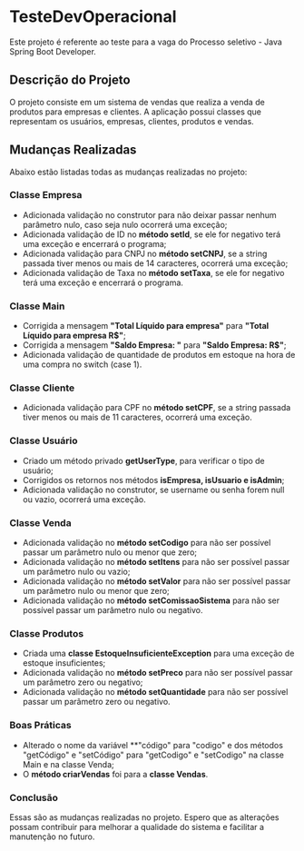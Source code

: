 # TesteDevOperacional
Este projeto é referente ao teste para a vaga do Processo seletivo - Java Spring Boot Developer.

## Descrição do Projeto
O projeto consiste em um sistema de vendas que realiza a venda de produtos para empresas e clientes. A aplicação possui classes que representam os usuários, empresas, clientes, produtos e vendas.

## Mudanças Realizadas
Abaixo estão listadas todas as mudanças realizadas no projeto:

### Classe Empresa
- Adicionada validação no construtor para não deixar passar nenhum parâmetro nulo, caso seja nulo ocorrerá uma exceção;
- Adicionada validação de ID no **método setId**, se ele for negativo terá uma exceção e encerrará o programa;
- Adicionada validação para CNPJ no **método setCNPJ**, se a string passada tiver menos ou mais de 14 caracteres, ocorrerá uma exceção;
- Adicionada validação de Taxa no **método setTaxa**, se ele for negativo terá uma exceção e encerrará o programa.
### Classe Main
- Corrigida a mensagem **"Total Líquido para empresa"** para **"Total Líquido para empresa R$"**;
- Corrigida a mensagem **"Saldo Empresa: "** para **"Saldo Empresa: R$"**;
- Adicionada validação de quantidade de produtos em estoque na hora de uma compra no switch (case 1).
### Classe Cliente
- Adicionada validação para CPF no **método setCPF**, se a string passada tiver menos ou mais de 11 caracteres, ocorrerá uma exceção.
### Classe Usuário
- Criado um método privado **getUserType**, para verificar o tipo de usuário;
- Corrigidos os retornos nos métodos **isEmpresa, isUsuario e isAdmin**;
- Adicionada validação no construtor, se username ou senha forem null ou vazio, ocorrerá uma exceção.
### Classe Venda
- Adicionada validação no **método setCodigo** para não ser possível passar um parâmetro nulo ou menor que zero;
- Adicionada validação no **método setItens** para não ser possível passar um parâmetro nulo ou vazio;
- Adicionada validação no **método setValor** para não ser possível passar um parâmetro nulo ou menor que zero;
- Adicionada validação no **método setComissaoSistema** para não ser possível passar um parâmetro nulo ou negativo.
### Classe Produtos
- Criada uma **classe EstoqueInsuficienteException** para uma exceção de estoque insuficientes;
- Adicionada validação no **método setPreco** para não ser possível passar um parâmetro zero ou negativo;
- Adicionada validação no **método setQuantidade** para não ser possível passar um parâmetro zero ou negativo.
### Boas Práticas
- Alterado o nome da variável **"código" para "codigo" e dos métodos "getCódigo" e "setCódigo" para "getCodigo" e "setCodigo" na classe Main e na classe Venda;
- O **método criarVendas** foi para a **classe Vendas**.
### Conclusão
Essas são as mudanças realizadas no projeto. Espero que as alterações possam contribuir para melhorar a qualidade do sistema e facilitar a manutenção no futuro.
